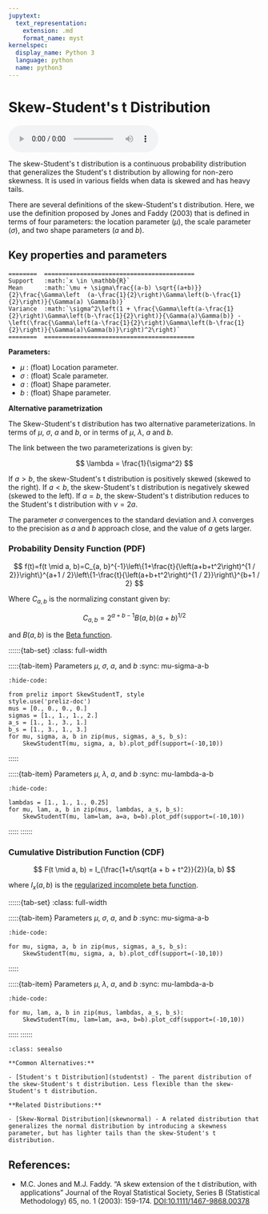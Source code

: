 ```yaml
---
jupytext:
  text_representation:
    extension: .md
    format_name: myst
kernelspec:
  display_name: Python 3
  language: python
  name: python3
---
```


# Skew-Student's t Distribution

<audio controls> <source src="../../_static/skewstudentt.mp3" type="audio/mpeg"> This browser cannot play the pronunciation audio file for this distribution. </audio>

The skew-Student's t distribution is a continuous probability distribution that generalizes the Student's t distribution by allowing for non-zero skewness. It is used in various fields when data is skewed and has heavy tails. 

There are several definitions of the skew-Student's t distribution. Here, we use the definition proposed by Jones and Faddy (2003) that is defined in terms of four parameters: the location parameter ($\mu$), the scale parameter ($\sigma$), and two shape parameters ($a$ and $b$). 

## Key properties and parameters

```{eval-rst}
========  ==========================================
Support   :math:`x \in \mathbb{R}`
Mean      :math:`\mu + \sigma\frac{(a-b) \sqrt{(a+b)}}{2}\frac{\Gamma\left  (a-\frac{1}{2}\right)\Gamma\left(b-\frac{1}{2}\right)}{\Gamma(a) \Gamma(b)}`
Variance  :math:`\sigma^2\left(1 + \frac{\Gamma\left(a-\frac{1}{2}\right)\Gamma\left(b-\frac{1}{2}\right)}{\Gamma(a)\Gamma(b)} - \left(\frac{\Gamma\left(a-\frac{1}{2}\right)\Gamma\left(b-\frac{1}{2}\right)}{\Gamma(a)\Gamma(b)}\right)^2\right)`
========  ==========================================
```

**Parameters:**

- $\mu$ : (float) Location parameter.
- $\sigma$ : (float) Scale parameter.
- $a$ : (float) Shape parameter.
- $b$ : (float) Shape parameter.

**Alternative parametrization**

The Skew-Student's t distribution has two alternative parameterizations. In terms of $\mu$, $\sigma$, $a$ and $b$, or in terms of $\mu$, $\lambda$, $a$ and $b$. 

The link between the two parameterizations is given by:

$$
\lambda = \frac{1}{\sigma^2}
$$

If $a > b$, the skew-Student's t distribution is positively skewed (skewed to the right). If $a < b$, the skew-Student's t distribution is negatively skewed (skewed to the left). If $a = b$, the skew-Student's t distribution reduces to the Student's t distribution with $\nu = 2a$.

The parameter $\sigma$ convergences to the standard deviation and $\lambda$ converges to the precision as $a$ and $b$ approach close, and the value of $a$ gets larger.

### Probability Density Function (PDF)

$$
f(t)=f(t \mid a, b)=C_{a, b}^{-1}\left\{1+\frac{t}{\left(a+b+t^2\right)^{1 / 2}}\right\}^{a+1 / 2}\left\{1-\frac{t}{\left(a+b+t^2\right)^{1 / 2}}\right\}^{b+1 / 2}
$$

Where $C_{a, b}$ is the normalizing constant given by:

$$
C_{a, b}=2^{a+b-1} B(a, b)(a+b)^{1 / 2}
$$

and $B(a, b)$ is the [Beta function](https://en.wikipedia.org/wiki/Beta_function).

::::::{tab-set}
:class: full-width

:::::{tab-item} Parameters $\mu$, $\sigma$, $a$, and $b$
:sync: mu-sigma-a-b
```{jupyter-execute}
:hide-code:

from preliz import SkewStudentT, style
style.use('preliz-doc')
mus = [0., 0., 0., 0.]
sigmas = [1., 1., 1., 2.]
a_s = [1., 1., 3., 1.]
b_s = [1., 3., 1., 3.]
for mu, sigma, a, b in zip(mus, sigmas, a_s, b_s):
    SkewStudentT(mu, sigma, a, b).plot_pdf(support=(-10,10))
```
:::::

:::::{tab-item} Parameters $\mu$, $\lambda$, $a$, and $b$
:sync: mu-lambda-a-b
```{jupyter-execute}
:hide-code:

lambdas = [1., 1., 1., 0.25]
for mu, lam, a, b in zip(mus, lambdas, a_s, b_s):
    SkewStudentT(mu, lam=lam, a=a, b=b).plot_pdf(support=(-10,10))
```
:::::
::::::

### Cumulative Distribution Function (CDF)

$$
F(t \mid a, b) = I_{\frac{1+t/\sqrt{a + b + t^2}}{2}}(a, b)
$$

where $I_x(a, b)$ is the [regularized incomplete beta function](https://en.wikipedia.org/wiki/Beta_function#Incomplete_beta_function).

::::::{tab-set}
:class: full-width

:::::{tab-item} Parameters $\mu$, $\sigma$, $a$, and $b$
:sync: mu-sigma-a-b
```{jupyter-execute}
:hide-code:

for mu, sigma, a, b in zip(mus, sigmas, a_s, b_s):
    SkewStudentT(mu, sigma, a, b).plot_cdf(support=(-10,10))
```
:::::

:::::{tab-item} Parameters $\mu$, $\lambda$, $a$, and $b$
:sync: mu-lambda-a-b
```{jupyter-execute}
:hide-code:

for mu, lam, a, b in zip(mus, lambdas, a_s, b_s):
    SkewStudentT(mu, lam=lam, a=a, b=b).plot_cdf(support=(-10,10))
```
:::::
::::::

```{seealso}
:class: seealso

**Common Alternatives:**

- [Student's t Distribution](studentst) - The parent distribution of the skew-Student's t distribution. Less flexible than the skew-Student's t distribution.

**Related Distributions:**

- [Skew-Normal Distribution](skewnormal) - A related distribution that generalizes the normal distribution by introducing a skewness parameter, but has lighter tails than the skew-Student's t distribution.
```

## References:

- M.C. Jones and M.J. Faddy. “A skew extension of the t distribution, with applications” Journal of the Royal Statistical Society, Series B (Statistical Methodology) 65, no. 1 (2003): 159-174. [DOI:10.1111/1467-9868.00378](https://doi.org/10.1111/1467-9868.00378)
